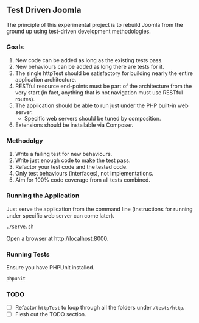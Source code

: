 ## Test Driven Joomla

The principle of this experimental project is to rebuild Joomla from the ground up using test-driven development methodologies.

### Goals

1. New code can be added as long as the existing tests pass.
2. New behaviours can be added as long there are tests for it.
3. The single httpTest should be satisfactory for building nearly the entire application architecture.
4. RESTful resource end-points must be part of the architecture from the very start (in fact, anything that is not navigation must use RESTful routes).
5. The application should be able to run just under the PHP built-in web server.
   - Specific web servers should be tuned by composition.
6. Extensions should be installable via Composer.

### Methodolgy

1. Write a failing test for new behaviours.
2. Write just enough code to make the test pass.
3. Refactor your test code and the tested code.
4. Only test behaviours (interfaces), not implementations.
5. Aim for 100% code coverage from all tests combined.

### Running the Application

Just serve the application from the command line (instructions for running under specific web server can come later).

```sh
./serve.sh
```

Open a browser at http://localhost:8000.

### Running Tests

Ensure you have PHPUnit installed.

```sh
phpunit
```

### TODO

* [ ] Refactor `httpTest` to loop through all the folders under `/tests/http`.
* [ ] Flesh out the TODO section.
